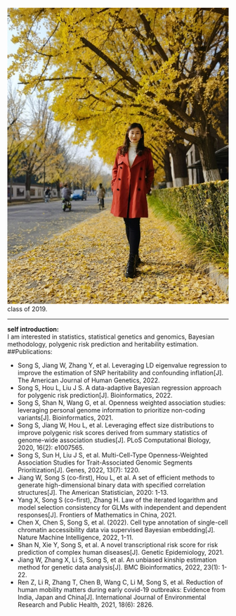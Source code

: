 ![Shuang Song](https://raw.githubusercontent.com/houlresearch/Tests/main/songshuang.jpg)
class of 2019.
***
**self introduction:**  
I am interested in statistics, statistical genetics and genomics, Bayesian methodology, polygenic risk prediction and heritability estimation.  
##Publications:  
+ Song S, Jiang W, Zhang Y, et al. Leveraging LD eigenvalue regression to improve the estimation of SNP heritability and confounding inflation[J]. The American Journal of Human Genetics, 2022.  
+ Song S, Hou L, Liu J S. A data-adaptive Bayesian regression approach for polygenic risk prediction[J]. Bioinformatics, 2022.  
+ Song S, Shan N, Wang G, et al. Openness weighted association studies: leveraging personal genome information to prioritize non-coding variants[J]. Bioinformatics, 2021.  
+ Song S, Jiang W, Hou L, et al. Leveraging effect size distributions to improve polygenic risk scores derived from summary statistics of genome-wide association studies[J]. PLoS Computational Biology, 2020, 16(2): e1007565.  
+ Song S, Sun H, Liu J S, et al. Multi-Cell-Type Openness-Weighted Association Studies for Trait-Associated Genomic Segments Prioritization[J]. Genes, 2022, 13(7): 1220.  
+ Jiang W, Song S (co-first), Hou L, et al. A set of efficient methods to generate high-dimensional binary data with specified correlation structures[J]. The American Statistician, 2020: 1-13.  
+ Yang X, Song S (co-first), Zhang H. Law of the iterated logarithm and model selection consistency for GLMs with independent and dependent responses[J]. Frontiers of Mathematics in China, 2021.  
+ Chen X, Chen S, Song S, et al. (2022). Cell type annotation of single-cell chromatin accessibility data via supervised Bayesian embedding[J]. Nature Machine Intelligence, 2022, 1-11.  
+ Shan N, Xie Y, Song S, et al. A novel transcriptional risk score for risk prediction of complex human diseases[J]. Genetic Epidemiology, 2021.  
+ Jiang W, Zhang X, Li S, Song S, et al. An unbiased kinship estimation method for genetic data analysis[J]. BMC Bioinformatics, 2022, 23(1): 1-22.  
+ Ren Z, Li R, Zhang T, Chen B, Wang C, Li M, Song S, et al. Reduction of human mobility matters during early covid-19 outbreaks: Evidence from India, Japan and China[J]. International Journal of Environmental Research and Public Health, 2021, 18(6): 2826.  
